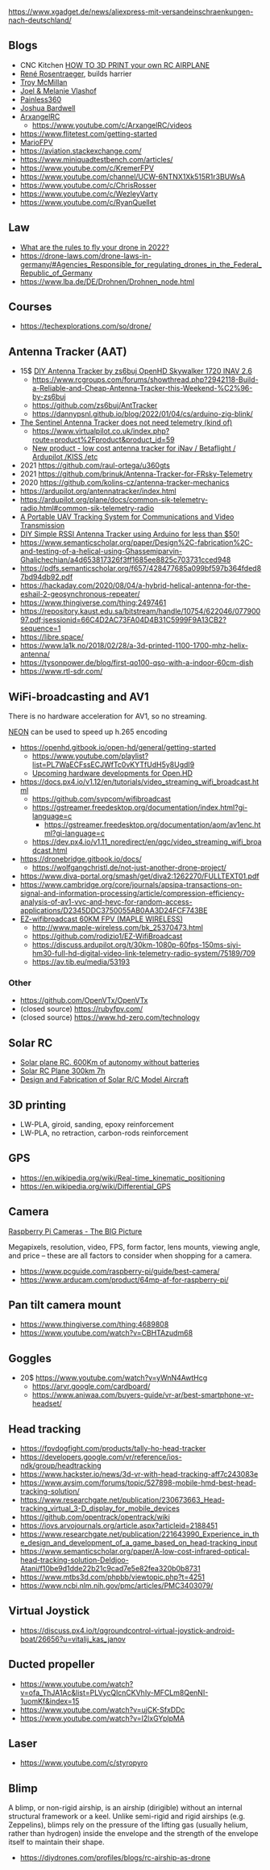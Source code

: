 https://www.xgadget.de/news/aliexpress-mit-versandeinschraenkungen-nach-deutschland/

## Blogs

- CNC Kitchen [HOW TO 3D PRINT your own RC AIRPLANE](https://www.youtube.com/watch?v=Ztygn--BsjI&list=PLEOQTmIWJ_rnHDVqxPP-GQNJ1UcQ-eF2q&index=7)
- [René Rosentraeger](https://www.youtube.com/channel/UCj6O_mJ5G0JiGLTJUemIO_A), builds harrier
- [Troy McMillan](https://www.youtube.com/c/TroyMcMillan/playlists)
- [Joel & Melanie Vlashof](https://www.youtube.com/c/JoelMelanieVlashof/playlists)
- [Painless360](https://www.youtube.com/c/Painless360/playlists)
- [Joshua Bardwell](https://www.youtube.com/c/JoshuaBardwell)
- [ArxangelRC](https://www.youtube.com/c/ArxangelRC/playlists)
  - https://www.youtube.com/c/ArxangelRC/videos
- https://www.flitetest.com/getting-started
- [MarioFPV](https://www.youtube.com/channel/UCX2UiZjg485tDoq_Yl4Pysw/videos)
- https://aviation.stackexchange.com/
- https://www.miniquadtestbench.com/articles/
- https://www.youtube.com/c/KremerFPV
- https://www.youtube.com/channel/UCW-6NTNX1Xk515R1r3BUWsA
- https://www.youtube.com/c/ChrisRosser
- https://www.youtube.com/c/WezleyVarty
- https://www.youtube.com/c/RyanQuellet

## Law

- [What are the rules to fly your drone in 2022?](https://www.youtube.com/watch?v=oyE2x9B0CVA)
- https://drone-laws.com/drone-laws-in-germany/#Agencies_Responsible_for_regulating_drones_in_the_Federal_Republic_of_Germany
- https://www.lba.de/DE/Drohnen/Drohnen_node.html

## Courses

- https://techexplorations.com/so/drone/

## Antenna Tracker (AAT)

- 15$ [DIY Antenna Tracker by zs6buj OpenHD Skywalker 1720 INAV 2.6](https://www.youtube.com/watch?v=lrymGzePcmE)
  - https://www.rcgroups.com/forums/showthread.php?2942118-Build-a-Reliable-and-Cheap-Antenna-Tracker-this-Weekend-%C2%96-by-zs6buj
  - https://github.com/zs6buj/AntTracker
  - https://dannypsnl.github.io/blog/2022/01/04/cs/arduino-zig-blink/
- [The Sentinel Antenna Tracker does not need telemetry (kind of)](https://www.youtube.com/watch?v=GbPk39z_-e8)
  - https://www.virtualpilot.co.uk/index.php?route=product%2Fproduct&product_id=59
  - [New product - low cost antenna tracker for iNav / Betaflight / Ardupilot /KISS /etc](https://www.rcgroups.com/forums/showthread.php?3815901-New-product-low-cost-antenna-tracker-for-iNav-Betaflight-Ardupilot-KISS-etc)
- 2021 https://github.com/raul-ortega/u360gts
- 2021 https://github.com/brinuk/Antenna-Tracker-for-FRsky-Telemetry
- 2020 https://github.com/kolins-cz/antenna-tracker-mechanics
- https://ardupilot.org/antennatracker/index.html
- https://ardupilot.org/plane/docs/common-sik-telemetry-radio.html#common-sik-telemetry-radio
- [A Portable UAV Tracking System for Communications and Video Transmission](https://www.researchgate.net/publication/339662008_A_Portable_UAV_Tracking_System_for_Communications_and_Video_Transmission)
- [DIY Simple RSSI Antenna Tracker using Arduino for less than $50!](https://www.youtube.com/watch?v=GGtqUXKE-ro)
- https://www.semanticscholar.org/paper/Design%2C-fabrication%2C-and-testing-of-a-helical-using-Ghassemiparvin-Ghalichechian/a4d653817326f3ff1685ee8825c703731cced948
- https://pdfs.semanticscholar.org/f657/428477685a099bf597b364fded87bd94db92.pdf
- https://hackaday.com/2020/08/04/a-hybrid-helical-antenna-for-the-eshail-2-geosynchronous-repeater/
- https://www.thingiverse.com/thing:2497461
- https://repository.kaust.edu.sa/bitstream/handle/10754/622046/07790097.pdf;jsessionid=66C4D2AC73FA04D4B31C5999F9A13CB2?sequence=1
- https://libre.space/
- https://www.la1k.no/2018/02/28/a-3d-printed-1100-1700-mhz-helix-antenna/
- https://tysonpower.de/blog/first-qo100-qso-with-a-indoor-60cm-dish
- https://www.rtl-sdr.com/

## WiFi-broadcasting and AV1

There is no hardware acceleration for AV1, so no streaming.

[NEON](https://tttapa.github.io/Pages/Raspberry-Pi/NEON/index.html) can be used to speed up h.265 encoding

- https://openhd.gitbook.io/open-hd/general/getting-started
  - https://www.youtube.com/playlist?list=PL7WaECFssECJWfTc0vKYTfUdH5y8UgdI9
  - [Upcoming hardware developments for Open.HD](https://www.youtube.com/watch?v=7OrHjozbfH4)
- https://docs.px4.io/v1.12/en/tutorials/video_streaming_wifi_broadcast.html
  - https://github.com/svpcom/wifibroadcast
  - https://gstreamer.freedesktop.org/documentation/index.html?gi-language=c
    - https://gstreamer.freedesktop.org/documentation/aom/av1enc.html?gi-language=c
  - https://dev.px4.io/v1.11_noredirect/en/qgc/video_streaming_wifi_broadcast.html
- https://dronebridge.gitbook.io/docs/
  - https://wolfgangchristl.de/not-just-another-drone-project/
- https://www.diva-portal.org/smash/get/diva2:1262270/FULLTEXT01.pdf
- https://www.cambridge.org/core/journals/apsipa-transactions-on-signal-and-information-processing/article/compression-efficiency-analysis-of-av1-vvc-and-hevc-for-random-access-applications/D2345DDC3750055AB0AA3D24FCF743BE
- [EZ-wifibroadcast 60KM FPV (MAPLE WIRELESS)](https://www.youtube.com/watch?v=bcYOgW3WmS4)
  - http://www.maple-wireless.com/bk_25370473.html
  - https://github.com/rodizio1/EZ-WifiBroadcast
  - https://discuss.ardupilot.org/t/30km-1080p-60fps-150ms-siyi-hm30-full-hd-digital-video-link-telemetry-radio-system/75189/709
  - https://av.tib.eu/media/53193

### Other

- https://github.com/OpenVTx/OpenVTx
- (closed source) https://rubyfpv.com/
- (closed source) https://www.hd-zero.com/technology

## Solar RC

- [Solar plane RC. 600Km of autonomy without batteries](https://www.youtube.com/watch?v=nk2-mRIhF0Q)
- [Solar RC Plane 300km 7h](https://discuss.ardupilot.org/t/solar-rc-plane-300km-7h/60981)
- [Design and Fabrication of Solar R/C Model Aircraft](https://www.ijmer.com/papers/Vol3_Issue2/AZ32752758.pdf)

## 3D printing

- LW-PLA, giroid, sanding, epoxy reinforcement
- LW-PLA, no retraction, carbon-rods reinforcement

## GPS

- https://en.wikipedia.org/wiki/Real-time_kinematic_positioning
- https://en.wikipedia.org/wiki/Differential_GPS

## Camera

[Raspberry Pi Cameras - The BIG Picture](https://www.youtube.com/watch?v=MVgr302PNwY)

Megapixels, resolution, video, FPS, form factor, lens mounts, viewing angle, and price – these are all factors to consider when shopping for a camera.

- https://www.pcguide.com/raspberry-pi/guide/best-camera/
- https://www.arducam.com/product/64mp-af-for-raspberry-pi/

## Pan tilt camera mount

- https://www.thingiverse.com/thing:4689808
- https://www.youtube.com/watch?v=CBHTAzudm68

## Goggles

- 20$ https://www.youtube.com/watch?v=yWnN4AwtHcg
  - https://arvr.google.com/cardboard/
  - https://www.aniwaa.com/buyers-guide/vr-ar/best-smartphone-vr-headset/

## Head tracking

- https://fpvdogfight.com/products/tally-ho-head-tracker
- https://developers.google.com/vr/reference/ios-ndk/group/headtracking
- https://www.hackster.io/news/3d-vr-with-head-tracking-aff7c243083e
- https://www.avsim.com/forums/topic/527898-mobile-hmd-best-head-tracking-solution/
- https://www.researchgate.net/publication/230673663_Head-tracking_virtual_3-D_display_for_mobile_devices
- https://github.com/opentrack/opentrack/wiki
- https://iovs.arvojournals.org/article.aspx?articleid=2188451
- https://www.researchgate.net/publication/221643990_Experience_in_the_design_and_development_of_a_game_based_on_head-tracking_input
- https://www.semanticscholar.org/paper/A-low-cost-infrared-optical-head-tracking-solution-Deldjoo-Atani/f10be9d1dde22b21c9cad7e5e82fea320b0b8731
- https://www.mtbs3d.com/phpbb/viewtopic.php?t=4251
- https://www.ncbi.nlm.nih.gov/pmc/articles/PMC3403079/

## Virtual Joystick

- https://discuss.px4.io/t/qgroundcontrol-virtual-joystick-android-boat/26656?u=vitalij_kas_janov

## Ducted propeller

- https://www.youtube.com/watch?v=ofa_ThJA1Ac&list=PLVycQlcnCKVhIy-MFCLm8QenNI-1uomKf&index=15
- https://www.youtube.com/watch?v=ujCK-SfxDDc
- https://www.youtube.com/watch?v=I2lxGYplpMA

## Laser

- https://www.youtube.com/c/styropyro

## Blimp

A blimp, or non-rigid airship, is an airship (dirigible) without an internal structural framework or a keel. Unlike semi-rigid and rigid airships (e.g. Zeppelins), blimps rely on the pressure of the lifting gas (usually helium, rather than hydrogen) inside the envelope and the strength of the envelope itself to maintain their shape.

- https://diydrones.com/profiles/blogs/rc-airship-as-drone
